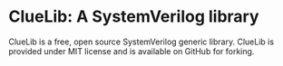 ClueLib: A SystemVerilog library
================================
ClueLib is a free, open source SystemVerilog generic library. ClueLib is
provided under MIT license and is available on GitHub for forking.
